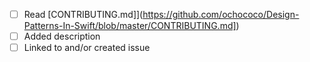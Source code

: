- [ ] Read [CONTRIBUTING.md]](https://github.com/ochococo/Design-Patterns-In-Swift/blob/master/CONTRIBUTING.md])
- [ ] Added description
- [ ] Linked to and/or created issue
